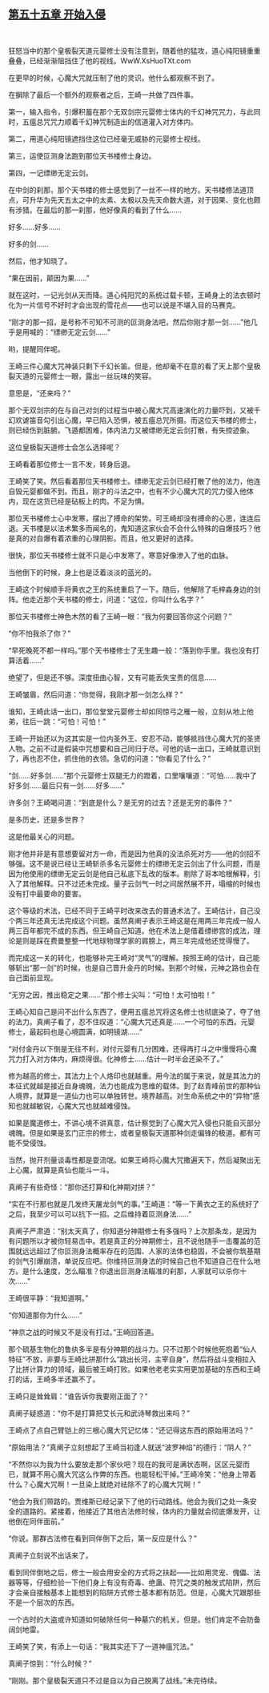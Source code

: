 ## [第五十五章 开始入侵](https://www.xxbiquge.com/11_11207/9028979.html)
﻿

  狂怒当中的那个皇极裂天道元婴修士没有注意到，随着他的猛攻，道心纯阳镜重重叠叠，已经渐渐阻挡住了他的视线。WwW.XsHuoTXt.com

  在更早的时候，心魔大咒就压制了他的灵识。他什么都观察不到了。

  在摒除了最后一个额外的观察者之后，王崎一共做了四件事。

  第一，输入指令，引爆积蓄在那个无双剑宗元婴修士体内的千幻神咒咒力，与此同时，五瘟总咒咒力顺着千幻神咒制造出的信道灌入对方体内。

  第二，用道心纯阳镜遮挡住这位已经毫无威胁的元婴修士视线。

  第三，运使叵测身法跑到那位天书楼修士身边。

  第四，一记缥缈无定云剑。

  在中剑的刹那，那个天书楼的修士感觉到了一丝不一样的地方。天书楼修法道顶点，可升华为先天五太之中的太素、太极以及先天命数大道，对于因果、变化也颇有涉猎。在最后的那一刹那，他好像真的看到了什么……

  好多……好多……

  好多的剑……

  然后，他才知晓了。

  “果在因前，颠因为果……”

  就在这时，一记光剑从天而降。道心纯阳咒的系统过载卡顿，王崎身上的法衣顿时化为一片信号不好时才会出现的雪花点——也可以说是不堪入目的马赛克。

  “刚才的那一招，是号称不可知不可测的叵测身法吧，然后你刚才那一剑……”他几乎是用喊的：“缥缈无定云剑……”

  哟，提醒同伴呢。

  王崎三件心魔大咒神装只剩下千幻长笛。但是，他却毫不在意的看了天上那个皇极裂天道的元婴修士一眼，露出一丝玩味的笑容。

  意思是，“还来吗？”

  那个无双剑宗的在与自己对剑的过程当中被心魔大咒高速演化的力量吓到，又被千幻欢谑笛音勾引出心魔，早已陷入恐惧，被五瘟总咒所摄。而这位天书楼的修士，则已经伤到脏腑。飞遁都困难，体内法力又被缥缈无定云剑打散，有失控迹象。

  这位皇极裂天道修士会怎么选择呢？

  王崎看着那位修士一言不发，转身后退。

  王崎笑了笑。然后看着那位天书楼修士。缥缈无定云剑已经打散了他的法力，他连自毁元婴都做不到。而且，刚才的斗法之中，也有不少心魔大咒的咒力侵入他体内，现在这货已经是砧板上的肉。不足为惧。

  那位天书楼修士心中发寒，摆出了搏命的架势。可王崎却没有搏命的心思，连连后退。天书楼是以法术繁多而闻名的，鬼知道这家伙会不会什么特殊的自爆技巧？他是真的对自爆有着浓重的心理阴影。而且，他又更好的选择。

  很快，那位天书楼修士就不只是心中发寒了。寒意好像渗入了他的血脉。

  当他倒下的时候，身上也是泛着淡淡的蓝光的。

  王崎这个时候顺手将黄衣之王的系统重启了一下。随后，他解除了毛梓淼身边的剑阵。他走近那个天书楼的修士，问道：“这位，你叫什么名字？”

  那位天书楼修士神色木然的看了王崎一眼：“我为何要回答你这个问题？”

  “你不怕我杀了你？”

  “早死晚死不都一样吗。”那个天书楼修士了无生趣一般：“落到你手里。我也没有打算活着……”

  绝望了，但是还不够。深度扭曲心智，又有可能丢失宝贵的信息……

  王崎皱眉，然后问道：“你觉得，我刚才那一剑怎么样？”

  谁知，王崎此话一出口，那位堂堂元婴修士却如同惊弓之雁一般，立刻从地上他弟，往后一跳：“可怕！可怕！”

  王崎一开始还以为这其实是一位内圣外王、安忍不动，能够抵挡住心魔大咒的圣贤人物。之前不过是假装中咒想要和自己同归于尽。可他的话一出口，王崎就意识到了，再也忍不住，抓住他的衣领。急切的问道：“你看见了什么？”

  “剑……好多剑……”那个元婴修士双腿无力的蹬着，口里嚷嚷道：“可怕……我中了好多剑……最后只有一剑……好多……”

  许多剑？王崎喝问道：“到底是什么？是无穷的过去？还是无穷的事件？”

  是多历史，还是多世界？

  这是他最关心的问题。

  刚才他并非是有意想要留对方一命，而是因为他真的没法杀死对方——他的剑招不够强。这不是说已经让王崎斩杀多名元婴修士的缥缈无定云剑出了什么问题，而是因为他使用的缥缈无定云剑是他自己私底下乱改的版本。剔除了哥本哈根解释，引入了其他解释。只不过还未完成。量子云剑气一时之间居然展不开，塌缩的时候也没有打中最要命的要害。

  这个等级的术法，已经不同于王崎平时改来改去的普通术法了。王崎估计，自己没个两三年还真无法完成这个问题。虽然真阐子表示王崎这是在用两三年完成一般人两三百年都完不成的东西。但王崎自己知道。他在术法上是借着缥缈宫的成法，理论是则是踩在费曼整整一代地球物理学家的肩膀上，两三年完成他还觉得慢了。

  而完成这一关的转化，也能够补完王崎对“灵气”的理解。按照王崎的估计，自己能够斩出“那一剑”的时候，也是自己晋升金丹的时候。到那个时候，元神之路也会在自己面前显现。

  “无穷之因，推出稳定之果……”那个修士尖叫：“可怕！太可怕啦！”

  王崎心知自己是问不出什么东西了，便用五瘟总咒将这名修士也彻底染了，夺了他的法力。真阐子看了，忍不住叹道：“心魔大咒还真是……一个可怕的东西。元婴修士，最起码也是心境圆满，如明镜湖……”

  “对付金丹以下倒是无往不利，对付元婴有几分困难，还得再打斗之中慢慢将心魔咒力打入对方体内，麻烦得很。化神修士……估计一时半会还染不了。”

  修为越高的修士，其法力上个人烙印也就越重。用今法的属于来说，就是其法力的本征式就越是接近自身魂魄，法力也能成为思维的载体。到了赵青峰前世的那种仙人境界，就算是一道仙力也可以单独转世。境界越高。对生命系统之中的“异物”感知也就越敏锐，心魔大咒也就越难侵蚀。

  如果是魔道修士，不讲心境不讲真意，估计察觉到了心魔大咒入侵也只能自灭部分魂魄。但是如果是玄门正宗的修士，或者皇极裂天道那种剑走偏锋的极道。都有可能不受侵蚀。

  当然，抛开剂量谈毒性都是耍流氓。如果王崎将心魔大咒撒遍天下，然后凝聚出无上心魔，就算是真仙也能斗一斗。

  真阐子有些奇怪：“那你还打算和化神期对拼？”

  “实在不行那也就是几发终天屠龙剑气的事。”王崎道：“等一下黄衣之王的系统好了之后，我至少可以可以抗下一招。之后维持着叵测身法……”

  真阐子严肃道：“别太天真了，你知道分神期修士有多强吗？上次那条龙，是因为有问题所以才被你轻易击中。若是真正的分神期修士，且不说他随手一击覆盖的范围就远远超过了你叵测身法概率存在的范围、人家的法体也稳固，不会被你筑基期的剑气引爆崩溃，单说反应吧。你维持叵测身法的时候自己也不知道自己在什么地方。是什么速度，怎么瞄准？你退出叵测身法瞄准的刹那，人家就可以杀你十次……”

  王崎很平静：“我知道啊。”

  “你知道那你为什么……”

  “神京之战的时候又不是没有打过。”王崎回答道。

  那个硫基生物化的鲁纨多半是有分神期的战斗力。只不过那个时候他死抱着“仙人特征”不放，非要与王崎比拼那什么“跳出长河，主宰自身”，然后将战斗变相拉入了比拼计算力的领域，最后被王崎打败。如果他老老实实用更加基础的东西和王崎打的话，王崎多半还赢不了。

  王崎只是耸耸肩：“谁告诉你我要刚正面了？”

  真阐子疑惑道：“你不是打算把艾长元和武诗琴救出来吗？”

  王崎点了点自己臂铠上的三根心魔大咒记忆体：“还记得这东西的原始用法吗？”

  “原始用法？”真阐子立刻想起了王崎当初逢人就送“波罗神焰”的德行：“阴人？”

  “不然你以为我为什么要放走那个家伙吧？现在的我可是满状态啊，区区元婴而已，就算不用心魔大咒这么作弊的东西。也能轻松干掉。”王崎冷笑：“他身上带着什么？心魔大咒啊！一旦染上就绝对祛除不了的心魔大咒啊！”

  “他会为我们带路的。贾维斯已经记录下了他的行动路线。他会为我们之处一条安全的道路的。紧接着，他接近了其他古法修时候，体内的力量就会彻底爆发开，让他倒在同伴面前。”

  “你说。那群古法修在看到同伴倒下之后，第一反应是什么？”

  真阐子立刻说不出话来了。

  看到同伴倒地之后，修士一般会用安全的方式将之扶起——比如用灵宠、傀儡、法器等等，仔细检验一下他们身上有没有奇毒、绝蛊、符咒之类的触发式陷阱，然后才会亲自接触基本上能想到的陷阱方式修士基本都有防范。但是，心魔大咒跟那些不是一个层次的东西。

  一个古时的大盗或许知道如何破除任何一种墓穴的机关。但是。他们肯定不会防备阔剑地雷。

  王崎笑了笑，有添上一句话：“我其实还下了一道神瘟咒法。”

  真阐子惊到：“什么时候？”

  “刚刚。那个皇极裂天道只不过是自以为自己脱离了战线。”未完待续。
